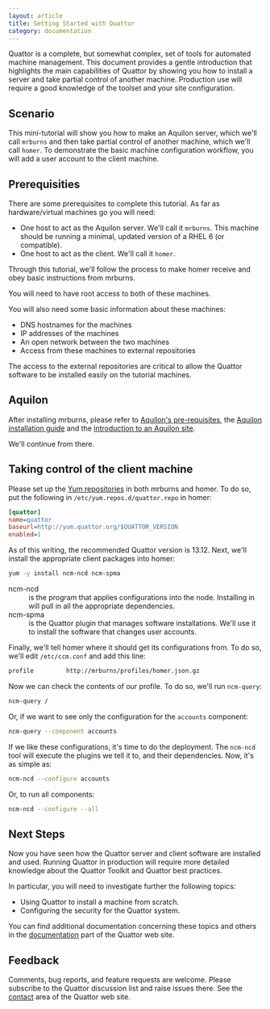 ```yaml
---
layout: article
title: Getting Started with Quattor
category: documentation
---
```


Quattor is a complete, but somewhat complex, set of tools for
automated machine management.  This document provides a gentle
introduction that highlights the main capabilities of Quattor by
showing you how to install a server and take partial control of
another machine.  Production use will require a good knowledge of the
toolset and your site configuration.

## Scenario

This mini-tutorial will show you how to make an Aquilon server, which
we'll call `mrburns` and then take partial control of another machine,
which we'll call `homer`.  To demonstrate the basic machine
configuration workflow, you will add a user account to the client
machine.

## Prerequisities

There are some prerequisites to complete this tutorial.  As far as
hardware/virtual machines go you will need:

* One host to act as the Aquilon server.  We'll call it `mrburns`.
  This machine should be running a minimal, updated version of a RHEL
  6 (or compatible).
* One host to act as the client.  We'll call it `homer`.

Through this tutorial, we'll follow the process to make homer receive
and obey basic instructions from mrburns.

You will need to have root access to both of these machines.

You will also need some basic information about these machines:

* DNS hostnames for the machines
* IP addresses of the machines
* An open network between the two machines
* Access from these machines to external repositories

The access to the external repositories are critical to allow the
Quattor software to be installed easily on the tutorial machines.

## Aquilon

After installing mrburns, please refer to
[Aquilon's pre-requisites][prereq], the
[Aquilon installation guide][install] and the
[introduction to an Aquilon site][site].

We'll continue from there.

## Taking control of the client machine

Please set up the [Yum repositories](http://yum.quattor.org) in both
mrburns and homer.  To do so, put the following in
`/etc/yum.repos.d/quattor.repo` in homer:

```ini
[quattor]
name=quattor
baseurl=http://yum.quattor.org/$QUATTOR_VERSION
enabled=1
```

As of this writing, the recommended Quattor version is 13.12. Next,
we'll install the appropriate client packages into homer:

```bash
yum -y install ncm-ncd ncm-spma
```

<dl>
<dt>ncm-ncd</dt>
<dd>is the program that applies configurations into the node. Installing in
will pull in all the appropriate dependencies.</dd>
<dt>ncm-spma</dt>
<dd>is the Quattor plugin that manages software installations. We'll use
it to install the software that changes user accounts.</dd>
</dl>

Finally, we'll tell homer where it should get its configurations
from.  To do so, we'll edit `/etc/ccm.conf` and add this line:

```apache
profile         http://mrburns/profiles/homer.json.gz
```

Now we can check the contents of our profile.  To do so, we'll run
`ncm-query`:

```bash
ncm-query /
```

Or, if we want to see only the configuration for the `accounts`
component:

```bash
ncm-query --component accounts
```

If we like these configurations, it's time to do the deployment.  The
`ncm-ncd` tool will execute the plugins we tell it to, and their
dependencies.  Now, it's as simple as:

```bash
ncm-ncd --configure accounts
```

Or, to run all components:

```bash
ncm-ncd --configure --all
```

Next Steps
----------

Now you have seen how the Quattor server and client software are
installed and used.  Running Quattor in production will require more
detailed knowledge about the Quattor Toolkit and Quattor best
practices.

In particular, you will need to investigate further the following
topics:

* Using Quattor to install a machine from scratch.
* Configuring the security for the Quattor system.

You can find additional documentation concerning these topics and
others in the [documentation][qdocs] part of the Quattor web site.

Feedback
--------

Comments, bug reports, and feature requests are welcome.  Please
subscribe to the Quattor discussion list and raise issues there.  See
the [contact][qcontacts] area of the Quattor web site.

[qdocs]: http://quattor.org/documentation/
[qcontacts]: http://quattor.org/contacts/
[aqyum]: http://yum.quattor.org/aquilon/
[prereq]: /documentation/2012/10/31/aquilon-prerequisites.html
[mainyum]: http://yum.quattor.org/
[install]: /documentation/2012/10/31/install-aquilon.html
[site]: /documentation/2013/10/25/aquilon-site.html
